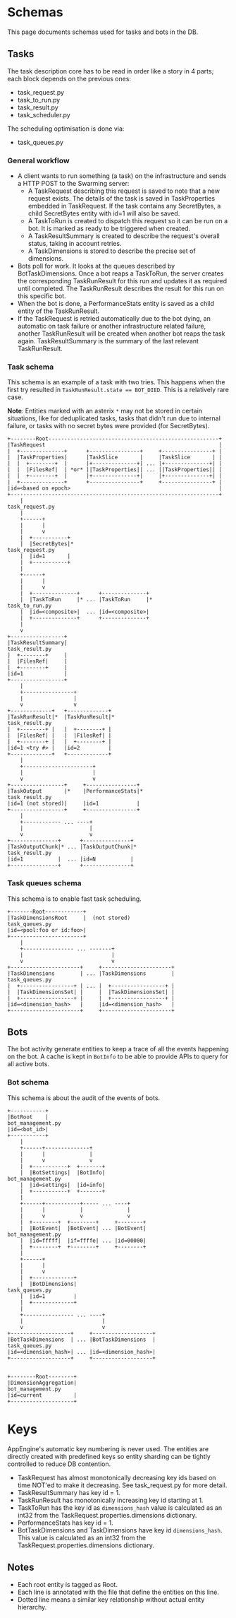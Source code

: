 # Schemas

This page documents schemas used for tasks and bots in the DB.


## Tasks

The task description core has to be read in order like a story in 4 parts; each
block depends on the previous ones:

  - task_request.py
  - task_to_run.py
  - task_result.py
  - task_scheduler.py

The scheduling optimisation is done via:

  - task_queues.py


### General workflow

  - A client wants to run something (a task) on the infrastructure and sends a
    HTTP POST to the Swarming server:
    - A TaskRequest describing this request is saved to note that a new request
      exists. The details of the task is saved in TaskProperties embedded in
      TaskRequest. If the task contains any SecretBytes, a child SecretBytes
      entity with id=1 will also be saved.
    - A TaskToRun is created to dispatch this request so it can be run on a
      bot. It is marked as ready to be triggered when created.
    - A TaskResultSummary is created to describe the request's overall status,
      taking in account retries.
    - A TaskDimensions is stored to describe the precise set of dimensions.
  - Bots poll for work. It looks at the queues described by BotTaskDimensions.
    Once a bot reaps a TaskToRun, the server creates the corresponding
    TaskRunResult for this run and updates it as required until completed. The
    TaskRunResult describes the result for this run on this specific bot.
  - When the bot is done, a PerformanceStats entity is saved as a child entity
    of the TaskRunResult.
  - If the TaskRequest is retried automatically due to the bot dying, an
    automatic on task failure or another infrastructure related failure, another
    TaskRunResult will be created when another bot reaps the task again.
    TaskResultSummary is the summary of the last relevant TaskRunResult.


### Task schema

This schema is an example of a task with two tries. This happens when the first
try resulted in `TaskRunResult.state == BOT_DIED`. This is a relatively rare
case.

**Note**: Entities marked with an asterix `*` may not be stored in certain
situations, like for deduplicated tasks, tasks that didn't run due to internal
failure, or tasks with no secret bytes were provided (for SecretBytes).

    +--------Root------------------------------------------------------+
    |TaskRequest                                                       |
    |  +--------------+      +----------------+     +----------------+ |
    |  |TaskProperties|      |TaskSlice       |     |TaskSlice       | |
    |  |  +--------+  |      |+--------------+| ... |+--------------+| |
    |  |  |FilesRef|  | *or* ||TaskProperties|| ... ||TaskProperties|| |
    |  |  +--------+  |      |+--------------+|     |+--------------+| |
    |  +--------------+      +----------------+     +----------------+ |
    |id=<based on epoch>                                               |
    +------------------------------------------------------------------+
        |                                                        task_request.py
        |
        +------+
        |      |
        |      v
        |  +-----------+
        |  |SecretBytes|*                                        task_request.py
        |  |id=1       |
        |  +-----------+
        |
        +------+
        |      |
        |      v
        |  +--------------+      +--------------+
        |  |TaskToRun     |* ... |TaskToRun     |*                task_to_run.py
        |  |id=<composite>|  ... |id=<composite>|
        |  +--------------+      +--------------+
        |
        v
    +-----------------+
    |TaskResultSummary|                                           task_result.py
    |  +--------+     |
    |  |FilesRef|     |
    |  +--------+     |
    |id=1             |
    +-----------------+
        |
        +----------------+
        |                |
        v                v
    +-------------+   +-------------+
    |TaskRunResult|*  |TaskRunResult|*                            task_result.py
    |  +--------+ |   |  +--------+ |
    |  |FilesRef| |   |  |FilesRef| |
    |  +--------+ |   |  +--------+ |
    |id=1 <try #> |   |id=2         |
    +-------------+   +-------------+
        |
        +----------------------+
        |                      |
        v                      v
    +-----------------+     +----------------+
    |TaskOutput       |*    |PerformanceStats|*                   task_result.py
    |id=1 (not stored)|     |id=1            |
    +-----------------+     +----------------+
        |
        +------------ ... ----+
        |                     |
        v                     v
    +---------------+      +---------------+
    |TaskOutputChunk|* ... |TaskOutputChunk|*                     task_result.py
    |id=1           |  ... |id=N           |
    +---------------+      +---------------+


### Task queues schema

This schema is to enable fast task scheduling.

    +-------Root------------+
    |TaskDimensionsRoot     |  (not stored)                       task_queues.py
    |id=<pool:foo or id:foo>|
    +-----------------------+
        |
        +---------------- ... -------+
        |                            |
        v                            v
    +----------------------+     +----------------------+
    |TaskDimensions        | ... |TaskDimensions        |         task_queues.py
    |  +-----------------+ | ... |  +-----------------+ |
    |  |TaskDimensionsSet| |     |  |TaskDimensionsSet| |
    |  +-----------------+ |     |  +-----------------+ |
    |id=<dimension_hash>   |     |id=<dimension_hash>   |
    +----------------------+     +----------------------+


## Bots

The bot activity generate entities to keep a trace of all the events happening
on the bot. A cache is kept in `BotInfo` to be able to provide APIs to query for
all active bots.


### Bot schema

This schema is about the audit of the events of bots.

    +-----------+
    |BotRoot    |                                              bot_management.py
    |id=<bot_id>|
    +-----------+
        |
        +------+--------------+
        |      |              |
        |      v              v
        |  +-----------+  +-------+
        |  |BotSettings|  |BotInfo|                            bot_management.py
        |  |id=settings|  |id=info|
        |  +-----------+  +-------+
        |
        +------+-----------+----- ... ----+
        |      |           |              |
        |      v           v              v
        |  +--------+  +--------+     +--------+
        |  |BotEvent|  |BotEvent| ... |BotEvent|               bot_management.py
        |  |id=fffff|  |if=ffffe| ... |id=00000|
        |  +--------+  +--------+     +--------+
        |
        +------+
        |      |
        |      v
        |  +-------------+
        |  |BotDimensions|                                        task_queues.py
        |  |id=1         |
        |  +-------------+
        |
        +---------------- ... ----+
        |                         |
        v                         v
    +-------------------+     +-------------------+
    |BotTaskDimensions  | ... |BotTaskDimensions  |               task_queues.py
    |id=<dimension_hash>| ... |id=<dimension_hash>|
    +-------------------+     +-------------------+


    +--------Root--------+
    |DimensionAggregation|                                     bot_management.py
    |id=current          |
    +--------------------+


# Keys

AppEngine's automatic key numbering is never used. The entities are directly
created with predefined keys so entity sharding can be tightly controlled to
reduce DB contention.

  - TaskRequest has almost monotonically decreasing key ids based on time NOT'ed
    to make it decreasing. See task_request.py for more detail.
  - TaskResultSummary has key id = 1.
  - TaskRunResult has monotonically increasing key id starting at 1.
  - TaskToRun has the key id as `dimensions_hash` value is calculated as an
    int32 from the TaskRequest.properties.dimensions dictionary.
  - PerformanceStats has key id = 1.
  - BotTaskDimensions and TaskDimensions have key id `dimensions_hash`. This
    value is calculated as an int32 from the TaskRequest.properties.dimensions
    dictionary.


## Notes

  - Each root entity is tagged as Root.
  - Each line is annotated with the file that define the entities on this line.
  - Dotted line means a similar key relationship without actual entity
    hierarchy.
